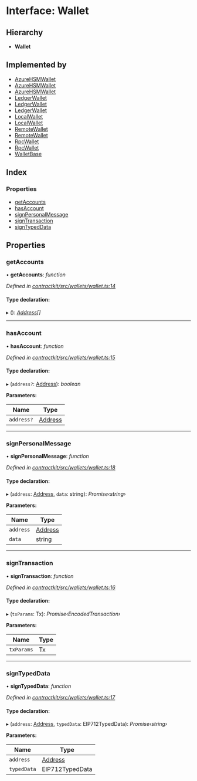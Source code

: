 # Interface: Wallet

## Hierarchy

* **Wallet**

## Implemented by

* [AzureHSMWallet](../classes/_contractkit_src_wallets_azure_hsm_wallet_.azurehsmwallet.md)
* [AzureHSMWallet](../classes/_contractkit_src_wallets_azure_hsm_wallet_.azurehsmwallet.md)
* [AzureHSMWallet](../classes/_contractkit_src_wallets_azure_hsm_wallet_.azurehsmwallet.md)
* [LedgerWallet](../classes/_contractkit_src_wallets_ledger_wallet_.ledgerwallet.md)
* [LedgerWallet](../classes/_contractkit_src_wallets_ledger_wallet_.ledgerwallet.md)
* [LedgerWallet](../classes/_contractkit_src_wallets_ledger_wallet_.ledgerwallet.md)
* [LocalWallet](../classes/_contractkit_src_wallets_local_wallet_.localwallet.md)
* [LocalWallet](../classes/_contractkit_src_wallets_local_wallet_.localwallet.md)
* [RemoteWallet](../classes/_contractkit_src_wallets_remote_wallet_.remotewallet.md)
* [RemoteWallet](../classes/_contractkit_src_wallets_remote_wallet_.remotewallet.md)
* [RpcWallet](../classes/_contractkit_src_wallets_rpc_wallet_.rpcwallet.md)
* [RpcWallet](../classes/_contractkit_src_wallets_rpc_wallet_.rpcwallet.md)
* [WalletBase](../classes/_contractkit_src_wallets_wallet_.walletbase.md)

## Index

### Properties

* [getAccounts](_contractkit_src_wallets_wallet_.wallet.md#getaccounts)
* [hasAccount](_contractkit_src_wallets_wallet_.wallet.md#hasaccount)
* [signPersonalMessage](_contractkit_src_wallets_wallet_.wallet.md#signpersonalmessage)
* [signTransaction](_contractkit_src_wallets_wallet_.wallet.md#signtransaction)
* [signTypedData](_contractkit_src_wallets_wallet_.wallet.md#signtypeddata)

## Properties

###  getAccounts

• **getAccounts**: *function*

*Defined in [contractkit/src/wallets/wallet.ts:14](https://github.com/celo-org/celo-monorepo/blob/master/packages/contractkit/src/wallets/wallet.ts#L14)*

#### Type declaration:

▸ (): *[Address](../modules/_contractkit_src_base_.md#address)[]*

___

###  hasAccount

• **hasAccount**: *function*

*Defined in [contractkit/src/wallets/wallet.ts:15](https://github.com/celo-org/celo-monorepo/blob/master/packages/contractkit/src/wallets/wallet.ts#L15)*

#### Type declaration:

▸ (`address?`: [Address](../modules/_contractkit_src_base_.md#address)): *boolean*

**Parameters:**

Name | Type |
------ | ------ |
`address?` | [Address](../modules/_contractkit_src_base_.md#address) |

___

###  signPersonalMessage

• **signPersonalMessage**: *function*

*Defined in [contractkit/src/wallets/wallet.ts:18](https://github.com/celo-org/celo-monorepo/blob/master/packages/contractkit/src/wallets/wallet.ts#L18)*

#### Type declaration:

▸ (`address`: [Address](../modules/_contractkit_src_base_.md#address), `data`: string): *Promise‹string›*

**Parameters:**

Name | Type |
------ | ------ |
`address` | [Address](../modules/_contractkit_src_base_.md#address) |
`data` | string |

___

###  signTransaction

• **signTransaction**: *function*

*Defined in [contractkit/src/wallets/wallet.ts:16](https://github.com/celo-org/celo-monorepo/blob/master/packages/contractkit/src/wallets/wallet.ts#L16)*

#### Type declaration:

▸ (`txParams`: Tx): *Promise‹EncodedTransaction›*

**Parameters:**

Name | Type |
------ | ------ |
`txParams` | Tx |

___

###  signTypedData

• **signTypedData**: *function*

*Defined in [contractkit/src/wallets/wallet.ts:17](https://github.com/celo-org/celo-monorepo/blob/master/packages/contractkit/src/wallets/wallet.ts#L17)*

#### Type declaration:

▸ (`address`: [Address](../modules/_contractkit_src_base_.md#address), `typedData`: EIP712TypedData): *Promise‹string›*

**Parameters:**

Name | Type |
------ | ------ |
`address` | [Address](../modules/_contractkit_src_base_.md#address) |
`typedData` | EIP712TypedData |

